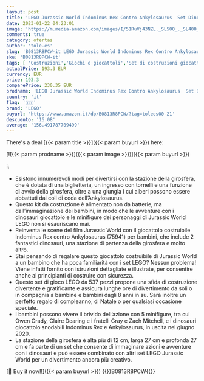 ```yaml
---
layout: post
title: 'LEGO Jurassic World Indominus Rex Contro Ankylosaurus  Set Dinosauri Giocattolo da Costruire con Girosfera  per Bambini di 8+ Anni  75941'
date: 2023-01-22 04:23:01
image: 'https://m.media-amazon.com/images/I/51RuVj43NZL._SL500_._SL400_.jpg'
comments: true
category: ofertas
author: 'tole.es'
slug: 'B0813R8PCW-it LEGO Jurassic World Indominus Rex Contro Ankylosaurus Set...'
sku: 'B0813R8PCW-it'
tags: [ 'Costruzioni','Giochi e giocattoli','Set di costruzioni giocattolo','lego','🇮🇹', ]
actualPrice: 193.3 EUR
currency: EUR
price: 193.3
comparePrice: 230.35 EUR
prodname: 'LEGO Jurassic World Indominus Rex Contro Ankylosaurus  Set Dinosauri Giocattolo da Costruire con Girosfera  per Bambini di 8+ Anni  75941'
country: 'it'
flag: '🇮🇹'
brand: 'LEGO'
buyurl: 'https://www.amazon.it/dp/B0813R8PCW/?tag=tolees00-21'
descuento: '16.08'
average: '156.491787709499'
---
```


There's a deal [{{< param title >}}]({{< param buyurl >}})  here:

[![{{< param prodname >}}]({{< param image >}})]({{< param buyurl >}})

ℹ️:

- Esistono innumerevoli modi per divertirsi con la stazione della girosfera, che è dotata di una biglietteria, un ingresso con tornelli e una funzione di avvio della girosfera, oltre a una giungla i cui alberi possono essere abbattuti dai coli di coda dell’Ankylosaurus.
- Questo kit da costruzione è alimentato non da batterie, ma dall’immaginazione dei bambini, in modo che le avventure con i dinosauri giocattolo e le minifigure dei personaggi di Jurassic World LEGO non si esauriscano mai.
- Reinventa le scene del film Jurassic World con il giocattolo costruibile Indominus Rex contro Ankylosaurus (75941) per bambini, che include 2 fantastici dinosauri, una stazione di partenza della girosfera e molto altro.
- Stai pensando di regalare questo giocattolo costruibile di Jurassic World a un bambino che ha poca familiarità con i set LEGO? Nessun problema! Viene infatti fornito con istruzioni dettagliate e illustrate, per consentire anche ai principianti di costruire con sicurezza.
- Questo set di gioco LEGO da 537 pezzi propone una sfida di costruzione divertente e gratificante e assicura lunghe ore di divertimento da soli o in compagnia a bambine e bambini dagli 8 anni in su. Sarà inoltre un perfetto regalo di compleanno, di Natale o per qualsiasi occasione speciale.
- I bambini possono vivere il brivido dell’azione con 5 minifigure, tra cui Owen Grady, Claire Dearing e i fratelli Gray e Zach Mitchell, e i dinosauri giocattolo snodabili Indominus Rex e Ankylosaurus, in uscita nel giugno 2020.
- La stazione della girosfera è alta più di 12 cm, larga 27 cm e profonda 27 cm e fa parte di un set che consente di immaginare azioni e avventure con i dinosauri e può essere combinato con altri set LEGO Jurassic World per un divertimento ancora più creativo.

[🛒 Buy it now!!]({{< param buyurl >}})
{{<world>}}B0813R8PCW{{</world>}}
